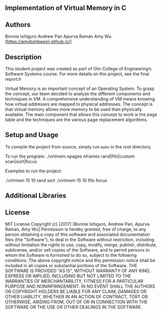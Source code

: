 ## Implementation of Virtual Memory in C

## Authors

Bonnie Ishiguro
Andrew Pan
Apurva Raman
Amy Wu [https://amybohbeanii.github.io/]

## Description

This student project was created as part of Olin College of Engineering’s Software Systems course. For more details on this project, see the final report.h

Virtual Memory is an important concept of an Operating System. To grasp the concept, our team decided to analyze the different components and techniques in VM. A comprehensive understanding of VM means knowing how virtual addresses are mapped to physical addresses. The concept is that virtual memory allows more memory to be used than physically available. The main component that allows this concept to work is the page table and the techniques are the various page replacement algorithms. 

## Setup and Usage

To compile the project from source, simply run `make` in the root directory.

To run the program: ./virtmem npages nframes rand|fifo|custom scan|sort|focus

Examples to run the project:

./virtmem 15 10 rand sort
./virtmem 15 10 fifo focus
## Additional Libraries

## License 

MIT License
Copyright (c) [2017] [Bonnie Ishiguro, Andrew Pan, Apurva Raman, Amy Wu]
Permission is hereby granted, free of charge, to any person obtaining a copy of this software and associated documentation files (the "Software"), to deal in the Software without restriction, including without limitation the rights to use, copy, modify, merge, publish, distribute, sublicense, and/or sell copies of the Software, and to permit persons to whom the Software is furnished to do so, subject to the following conditions:
The above copyright notice and this permission notice shall be included in all copies or substantial portions of the Software.
THE SOFTWARE IS PROVIDED "AS IS", WITHOUT WARRANTY OF ANY KIND, EXPRESS OR IMPLIED, INCLUDING BUT NOT LIMITED TO THE WARRANTIES OF MERCHANTABILITY, FITNESS FOR A PARTICULAR PURPOSE AND NONINFRINGEMENT. IN NO EVENT SHALL THE AUTHORS OR COPYRIGHT HOLDERS BE LIABLE FOR ANY CLAIM, DAMAGES OR OTHER LIABILITY, WHETHER IN AN ACTION OF CONTRACT, TORT OR OTHERWISE, ARISING FROM, OUT OF OR IN CONNECTION WITH THE SOFTWARE OR THE USE OR OTHER DEALINGS IN THE SOFTWARE.

